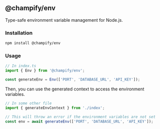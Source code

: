 ## @champify/env

Type-safe environment variable management for Node.js.

### Installation

```bash
npm install @champify/env
```

### Usage

```typescript
// In index.ts
import { Env } from '@champify/env';

const generateEnv = Env(['PORT', 'DATABASE_URL', 'API_KEY']);
```

Then, you can use the generated context to access the environment variables.

```typescript
// In some other file
import { generateEnvContext } from './index';

// This will throw an error if the environment variables are not set
const env = await generateEnv(['PORT', 'DATABASE_URL', 'API_KEY']);
```